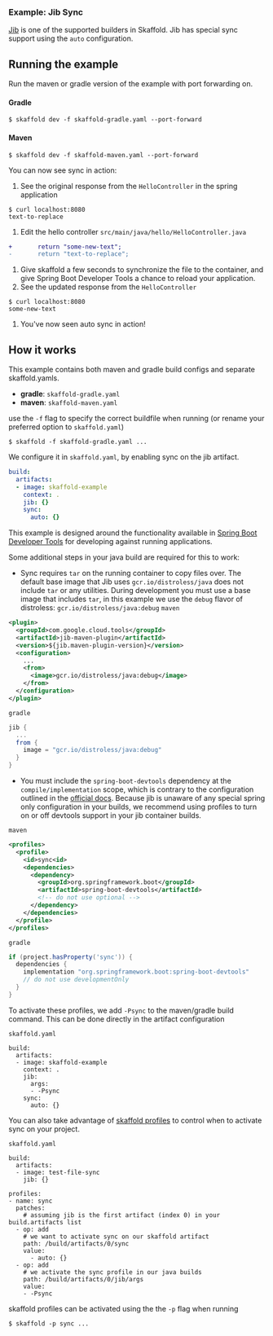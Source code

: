 ### Example: Jib Sync

[Jib](https://github.com/GoogleContainerTools/jib) is one of the supported builders in Skaffold. Jib
has special sync support using the `auto` configuration.

## Running the example

Run the maven or gradle version of the example with port forwarding on.

#### Gradle
```
$ skaffold dev -f skaffold-gradle.yaml --port-forward
```

#### Maven
```
$ skaffold dev -f skaffold-maven.yaml --port-forward
```

You can now see sync in action:
1. See the original response from the `HelloController` in the spring application 
  ```
  $ curl localhost:8080
  text-to-replace
  ```
1. Edit the hello controller `src/main/java/hello/HelloController.java`
  ```diff
  +       return "some-new-text";
  -       return "text-to-replace";
  ```
1. Give skaffold a few seconds to synchronize the file to the container, and give Spring
   Boot Developer Tools a chance to reload your application.
1. See the updated response from the `HelloController`
  ```
  $ curl localhost:8080
  some-new-text
  ```
1. You've now seen auto sync in action!

## How it works

This example contains both maven and gradle build configs and separate skaffold.yamls.

- **gradle**: `skaffold-gradle.yaml`
- **maven**: `skaffold-maven.yaml`

use the `-f` flag to specify the correct buildfile when running (or rename your preferred option to `skaffold.yaml`)
```
$ skaffold -f skaffold-gradle.yaml ...
```

We configure it in `skaffold.yaml`, by enabling sync on the jib artifact.

```yaml
build:
  artifacts:
  - image: skaffold-example
    context: .
    jib: {}
    sync: 
      auto: {}
```

This example is designed around the functionality available in [Spring Boot Developer Tools](https://docs.spring.io/spring-boot/docs/current/reference/html/using-spring-boot.html#using-boot-devtools) for developing against running applications.

Some additional steps in your java build are required for this to work:
- Sync requires `tar` on the running container to copy files over. The default base image that Jib uses `gcr.io/distroless/java` does not include `tar` or any utilities. During development you must use a base image that includes `tar`, in this example we use the `debug` flavor of distroless: `gcr.io/distroless/java:debug` 
`maven`
```xml
<plugin>
  <groupId>com.google.cloud.tools</groupId>
  <artifactId>jib-maven-plugin</artifactId>
  <version>${jib.maven-plugin-version}</version>
  <configuration>
    ...
    <from>
      <image>gcr.io/distroless/java:debug</image>
    </from>
  </configuration>
</plugin>
```

`gradle`
```groovy
jib {
  ...
  from {
    image = "gcr.io/distroless/java:debug"
  }
}
```

- You must include the `spring-boot-devtools` dependency at the `compile/implementation` scope, which is contrary to the configuration outlined in the [official docs](https://docs.spring.io/spring-boot/docs/current/reference/html/using-spring-boot.html#using-boot-devtools). Because jib is unaware of any special spring only configuration in your builds, we recommend using profiles to turn on or off devtools support in your jib container builds.

`maven`
```xml
<profiles>
  <profile>
    <id>sync<id>
    <dependencies>
      <dependency>
        <groupId>org.springframework.boot</groupId>
        <artifactId>spring-boot-devtools</artifactId>
        <!-- do not use optional -->
      </dependency>
    </dependencies>
  </profile>
</profiles>
```

`gradle`
```groovy
if (project.hasProperty('sync')) {
  dependencies {
    implementation "org.springframework.boot:spring-boot-devtools"
    // do not use developmentOnly
  }
}
```

To activate these profiles, we add `-Psync` to the maven/gradle build command. This can be done directly in the artifact configuration

`skaffold.yaml`
```
build:
  artifacts:
  - image: skaffold-example
    context: .
    jib: 
      args: 
      - -Psync
    sync: 
      auto: {}
```

You can also take advantage of [skaffold profiles](https://skaffold.dev/docs/environment/profiles/) to control when to activate sync on your project.

`skaffold.yaml`
```
build:
  artifacts:
  - image: test-file-sync
    jib: {}

profiles:
- name: sync
  patches:
    # assuming jib is the first artifact (index 0) in your build.artifacts list
  - op: add
    # we want to activate sync on our skaffold artifact
    path: /build/artifacts/0/sync
    value:
      - auto: {}
  - op: add
    # we activate the sync profile in our java builds
    path: /build/artifacts/0/jib/args
    value:
    - -Psync
```

skaffold profiles can be activated using the the `-p` flag when running

```
$ skaffold -p sync ...
```
